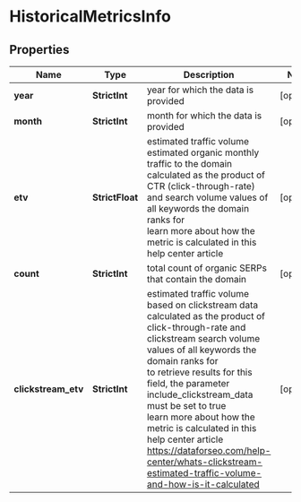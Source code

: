 # HistoricalMetricsInfo


## Properties

| Name | Type | Description | Notes |
|------------ | ------------- | ------------- | -------------|
**year** | **StrictInt** | year for which the data is provided |[optional]|
**month** | **StrictInt** | month for which the data is provided |[optional]|
**etv** | **StrictFloat** | estimated traffic volume<br>estimated organic monthly traffic to the domain<br>calculated as the product of CTR (click-through-rate) and search volume values of all keywords the domain ranks for<br>learn more about how the metric is calculated in this help center article |[optional]|
**count** | **StrictInt** | total count of organic SERPs that contain the domain |[optional]|
**clickstream_etv** | **StrictInt** | estimated traffic volume based on clickstream data<br>calculated as the product of click-through-rate and clickstream search volume values of all keywords the domain ranks for<br>to retrieve results for this field, the parameter include_clickstream_data must be set to true<br>learn more about how the metric is calculated in this help center article https://dataforseo.com/help-center/whats-clickstream-estimated-traffic-volume-and-how-is-it-calculated |[optional]|